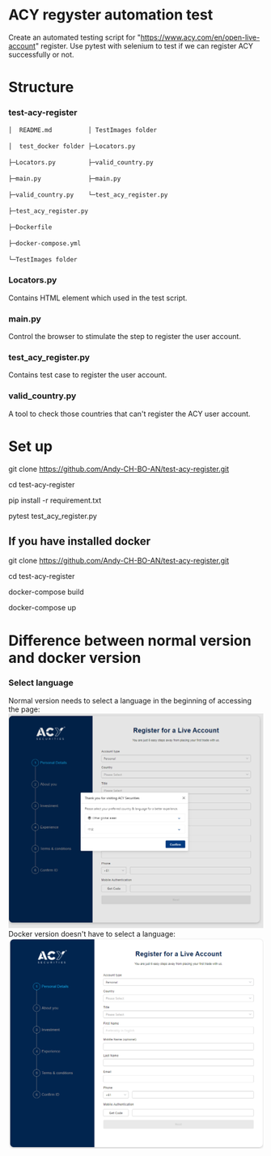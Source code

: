 # ACY regyster automation test
Create an automated testing script for "https://www.acy.com/en/open-live-account" register.
Use pytest with selenium to test if we can register ACY successfully or not.

# Structure
### test-acy-register

    │  README.md          │ TestImages folder
    
    │  test_docker folder ├─Locators.py
      
    ├─Locators.py         ├─valid_country.py
    
    ├─main.py             ├─main.py
    
    ├─valid_country.py    └─test_acy_register.py
    
    ├─test_acy_register.py
    
    ├─Dockerfile
    
    ├─docker-compose.yml
    
    └─TestImages folder


### Locators.py
Contains HTML element which used in the test script.
### main.py
Control the browser to stimulate the step to register the user account.
### test_acy_register.py
Contains test case to register the user account.
### valid_country.py
A tool to check those countries that can't register the ACY user account.

# Set up
git clone https://github.com/Andy-CH-BO-AN/test-acy-register.git

cd test-acy-register

pip install -r requirement.txt

pytest test_acy_register.py

## If you have installed docker
git clone https://github.com/Andy-CH-BO-AN/test-acy-register.git

cd test-acy-register

docker-compose build

docker-compose up

# Difference between normal version and docker version

### Select language

Normal version needs to select a language in the beginning of accessing the page:
![normal_version.png](GuideImages/normal_version.png)
Docker version doesn't have to select a language:
![docker_version.png](GuideImages/docker_version.png)
